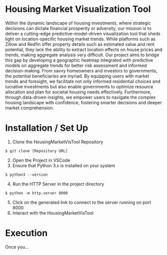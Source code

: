 # Housing Market Visualization Tool
Within the dynamic landscape of housing investments, where strategic decisions can dictate financial prosperity or adversity, our mission is to deliver a cutting-edge predictive-model-driven visualization tool that sheds light on location-specific housing market trends. While platforms such as Zillow and Redfin offer property details such as estimated value and rent potential, they lack the ability to extract location effects on house prices and trends, making aggregate analysis very difficult. Our project aims to bridge this gap by developing a geographic heatmap integrated with predictive models on aggregate trends for better risk assessment and informed decision-making. From savvy homeowners and investors to governments, the potential beneficiaries are myriad. By equipping users with market trends and foresight, we facilitate not only informed residential choices and lucrative investments but also enable governments to optimize resource allocation and plan for societal housing needs effectively. Furthermore, through data-driven insights, we empower users to navigate the complex housing landscape with confidence, fostering smarter decisions and deeper market comprehension.

# Installation / Set Up
1. Clone the HousingMarketVisTool Repository
```
$ git clone [Repository URL]
```
2. Open the Project in VSCode
3. Ensure that Python 3.x is installed on your system
```
$ python3 --version
```
4. Run the HTTP Server in the project directory
```
$ python -m http.server 8000
```
5. Click on the generated link to connect to the server running on port 8000
6. Interact with the HousingMarketVisTool

# Execution
Once you...
